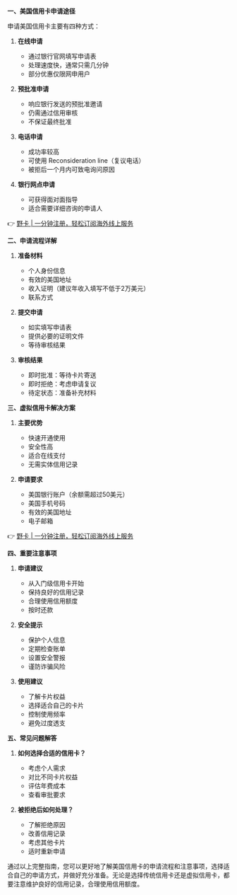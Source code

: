 **一、美国信用卡申请途径**

申请美国信用卡主要有四种方式：

1. **在线申请**
   - 通过银行官网填写申请表
   - 处理速度快，通常只需几分钟
   - 部分优惠仅限网申用户

2. **预批准申请**
   - 响应银行发送的预批准邀请
   - 仍需通过信用审核
   - 不保证最终批准

3. **电话申请**
   - 成功率较高
   - 可使用 Reconsideration line（复议电话）
   - 被拒后一个月内可致电询问原因

4. **银行网点申请**
   - 可获得面对面指导
   - 适合需要详细咨询的申请人

👉 [野卡 | 一分钟注册，轻松订阅海外线上服务](https://bit.ly/bewildcard)

**二、申请流程详解**

1. **准备材料**
   - 个人身份信息
   - 有效的美国地址
   - 收入证明（建议年收入填写不低于2万美元）
   - 联系方式

2. **提交申请**
   - 如实填写申请表
   - 提供必要的证明文件
   - 等待审核结果

3. **审核结果**
   - 即时批准：等待卡片寄送
   - 即时拒绝：考虑申请复议
   - 待定状态：准备补充材料

**三、虚拟信用卡解决方案**

1. **主要优势**
   - 快速开通使用
   - 安全性高
   - 适合在线支付
   - 无需实体信用记录

2. **申请要求**
   - 美国银行账户（余额需超过50美元）
   - 美国手机号码
   - 有效的美国地址
   - 电子邮箱

👉 [野卡 | 一分钟注册，轻松订阅海外线上服务](https://bit.ly/bewildcard)

**四、重要注意事项**

1. **申请建议**
   - 从入门级信用卡开始
   - 保持良好的信用记录
   - 合理使用信用额度
   - 按时还款

2. **安全提示**
   - 保护个人信息
   - 定期检查账单
   - 设置安全警报
   - 谨防诈骗风险

3. **使用建议**
   - 了解卡片权益
   - 选择适合自己的卡片
   - 控制使用频率
   - 避免过度透支

**五、常见问题解答**

1. **如何选择合适的信用卡？**
   - 考虑个人需求
   - 对比不同卡片权益
   - 评估年费成本
   - 查看审批要求

2. **被拒绝后如何处理？**
   - 了解拒绝原因
   - 改善信用记录
   - 考虑其他卡片
   - 适时重新申请

通过以上完整指南，您可以更好地了解美国信用卡的申请流程和注意事项，选择适合自己的申请方式，并做好充分准备。无论是选择传统信用卡还是虚拟信用卡，都要注意维护良好的信用记录，合理使用信用额度。